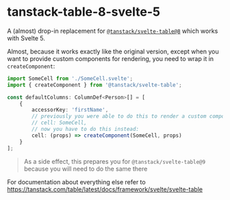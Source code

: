 # tanstack-table-8-svelte-5

A (almost) drop-in replacement for [`@tanstack/svelte-table@8`](https://www.npmjs.com/package/@tanstack/svelte-table) which works with Svelte 5.

Almost, because it works exactly like the original version, except when you want to provide custom components for rendering, you need to wrap it in `createComponent`:

```ts
import SomeCell from './SomeCell.svelte';
import { createComponent } from '@tanstack/svelte-table';

const defaultColumns: ColumnDef<Person>[] = [
	{
		accessorKey: 'firstName',
		// previously you were able to do this to render a custom component:
		// cell: SomeCell,
		// now you have to do this instead:
		cell: (props) => createComponent(SomeCell, props)
	}
];
```

> As a side effect, this prepares you for `@tanstack/svelte-table@9` because you will need to do the same there

For documentation about everything else refer to https://tanstack.com/table/latest/docs/framework/svelte/svelte-table
